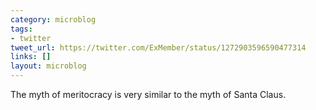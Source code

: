 ```yaml
---
category: microblog
tags:
- twitter
tweet_url: https://twitter.com/ExMember/status/1272903596590477314
links: []
layout: microblog
---
```

The myth of meritocracy is very similar to the myth of Santa Claus.
